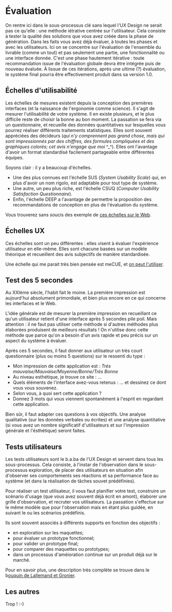 # Évaluation
On rentre ici dans le sous-processus clé sans lequel l'UX Design ne serait pas ce qu'elle : une méthode iétrative centrée sur l'utilisateur. Cela consiste à tester la qualité des solutions que vous avez créée dans la phase de génération. Dans les faits vous avez déjà évaluer, à toutes les phases et avec les utilisateurs. Ici on se concentre sur l'évaluation de l'ensemble du livrable (comme un tout) et pas seulement une partie, une fonctionnalité ou une interface donnée. C'est une phase hautement itérative : toute recommandation issue de l'évaluation globale devra être intégrée puis de nouveau évaluée. À lissue de ces itérations, après une ultime (?) évaluation, le système final pourra être effectivement produit dans sa version 1.0.

## Échelles d'utilisabilité
Les échelles de mesures existent depuis la conception des premières interfaces (et la naissance de l'ergonomie comme science). Il s'agit de mesurer l'utilisabilité de votre système. Il en existe plusieurs, et le plus difficile reste de choisir la bonne au bon moment. La passation se fera via un questionnaire, et recueille des données quantitatives sur lesquelles vous pourrez réaliser différents traitements statistiques. Elles sont souvent appréciées des décideurs (*qui n'y comprennent pas grand chose, mais qui sont impressionnés par des chiffres, des formules compliquées et des graphiques colorés; cet avis n'engage que moi* ^_^). Elles ont l'avantage d'avoir un format standardisé facilement partageable entre différentes équipes.

Soyons clair : il y a beaucoup d'échelles. 
* Une des plus connues est l'échelle SUS (*System Usability Scale*) qui, en plus d'avoir un nom rigolo, est adaptable pour tout type de système.
* Une autre, un peu plus riche, est l'échelle CSUQ (*Computer Usability Satisfaction Questionnaire*).
* Enfin, l'échelle DEEP a l'avantage de permettre la proposition des recommandations de conception en plus de l'évaluation du système.

Vous trouverez sans soucis des exemple de [ces échelles sur le Web](https://tecfa.unige.ch/tecfa/maltt/ergo/articles/P3/echelles_utilisabilite_(Lallemand2016).pdf).

## Échelles UX
Ces échelles sont un peu différentes : elles visent à évaluer l'expérience utilisateur en elle-même. Elles sont chacune basées sur un modèle théorique et recueillent des avis subjectifs de manière standardisée.

Une échelle qui me parait très bien pensée est meCUE, et [on peut l'utiliser](https://tecfa.unige.ch/tecfa/maltt/ergo/articles/P4/echelles_ux_(Lallemand2016).pdf).

## Test des 5 secondes
Au XXIème siècle, l'habit fait le moine. La première impression est aujourd'hui absolument primordiale, et bien plus encore en ce qui concerne les interfaces et le Web.

L'idée générale est de mesurer la première impression en recueillant ce qu'un utilisateur retient d'une interface après 5 secondes pile poil. Mais attention : il ne faut pas utiliser cette méthode si d'autres méthodes plus élaborées produisent de meilleurs résultats ! On n'utilise donc cette méthode que parce qu'on a besoin d'un avis rapide et peu précis sur un aspect du système à évaluer.

Après ces 5 secondes, il faut donner aux utilisateur un très court questionnaire (plus ou moins 5 questions) sur le ressenti du type :
* Mon impression de cette application est : *Très mauvaise/Mauvaise/Moyenne/Bonne/Très Bonne*
* Au niveau esthétique, je trouve ce site : ...
* Quels éléments de l'interface avez-vous retenus : ... et dessinez ce dont vous vous souvenez.
* Selon vous, à quoi sert cette application ?
* Donnez 3 mots qui vous viennent spontanément à l'esprit en regardant cette application.

Bien sûr, il faut adapter ces questions à vos objectifs. Une analyse qualitative (sur les données verbales ou écrites) et une analyse quantitative (si vous avez un nombre significatif d'utilisateurs et sur l'impression générale et l'ésthétique) seront faites. 

## Tests utilisateurs
Les tests utilisateurs sont le b.a.ba de l'UX Design et servent dans tous les sous-processus. Cela consiste, à l'instar de l'observation dans le sous-processus exploration, de placer des utilisateurs en situation afin d'observer ses comportements ses réactions et sa performance face au système (et dans la réalisation de tâches souvet prédéfinies).

Pour réaliser un test utilisateur, il vous faut planifier votre test, construire un scénario d'usage (que vous avez souvent déjà écrit en amont), élaborer une grille d'observation, et recruter vos utilisateurs. La passation s'effectue sur le même modèle que pour l'observation mais en étant plus guidée, en suivant le ou les scénarios prédéfinis.

Ils sont souvent associés à différents supports en fonction des objectifs :
* en exploration sur les maquettes;
* pour évaluer un prototype fonctionnel;
* pour valider un prototype final;
* pour comparer des maquettes ou prototypes;
* dans un processus d'améioration continue sur un produit déjà sur le marché.

Pour en savoir plus, une  description très complète se trouve dans le b[ouquin de Lallemand et Gronier](bibliographie.md).

## Les autres
Trop ! :-)